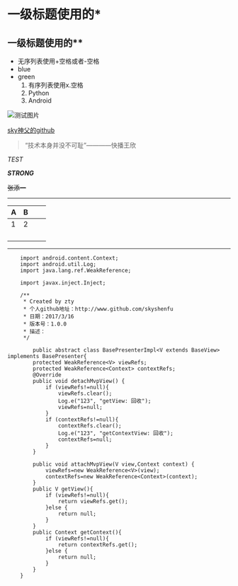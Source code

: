 # 一级标题使用的*

## 一级标题使用的**

- 无序列表使用+空格或者-空格 
- blue
- green
  1. 有序列表使用x.空格
  2. Python
  3. Android

![测试图片](https://ss0.bdstatic.com/94oJfD_bAAcT8t7mm9GUKT-xh_/timg?image&quality=100&size=b4000_4000&sec=1490839423&di=0d4301937169d7ddb13c5e9527c38122&src=http://imgsrc.baidu.com/forum/pic/item/241f95cad1c8a786bad0389f6709c93d71cf50ac.jpg)

[sky神父的github](https://github.com/skyshenfu/UIkiller)

> “技术本身并没不可耻”————快播王欣

> > 

*TEST*

___STRONG___

~~张添一~~

---

| A    | B    |      |      |
| ---- | ---- | ---- | ---- |
| 1    | 2    |      |      |
|      |      |      |      |
|      |      |      |      |
|      |      |      |      |
|      |      |      |      |
---



	    import android.content.Context;
	    import android.util.Log;
	    import java.lang.ref.WeakReference;
	
	    import javax.inject.Inject;
	
	    /**
	     * Created by zty
	     * 个人github地址：http://www.github.com/skyshenfu
	     * 日期：2017/3/16
	     * 版本号：1.0.0
	     * 描述：
	     */
	
	        public abstract class BasePresenterImpl<V extends BaseView> implements BasePresenter{
	        protected WeakReference<V> viewRefs;
	        protected WeakReference<Context> contextRefs;
	        @Override
	        public void detachMvpView() {
	            if (viewRefs!=null){
	                viewRefs.clear();
	                Log.e("123", "getView: 回收");
	                viewRefs=null;
	            }
	            if (contextRefs!=null){
	                contextRefs.clear();
	                Log.e("123", "getContextView: 回收");
	                contextRefs=null;
	            }
	        }
	
	        public void attachMvpView(V view,Context context) {
	            viewRefs=new WeakReference<V>(view);
	            contextRefs=new WeakReference<Context>(context);
	        }
	        public V getView(){
	            if (viewRefs!=null){
	                return viewRefs.get();
	            }else {
	                return null;
	            }
	        }
	        public Context getContext(){
	            if (viewRefs!=null){
	                return contextRefs.get();
	            }else {
	                return null;
	            }
	        }
	    }


